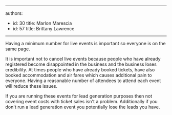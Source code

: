 

---
authors:
  - id: 30
    title: Marlon Marescia
  - id: 57
    title: Brittany Lawrence
---




<span class='intro'> Having a minimum number for live events is important so everyone is on the same page. </span>

<p>​It is&#160;important not to cancel live events because people who have already registered become disappointed&#160;in the business and the business loses credibility​. At times people who have already booked tickets, have also booked&#160;accommodation and air fares which causes additional pain to everyone. Having a reasonable number of attendees to attend each event will&#160;reduce these issues.</p><p>If you are running these events for lead generation&#160;purposes then not covering event costs with ticket sales isn't a problem. Additionally if&#160;you don't run a lead generation&#160;event you potentially lose the leads&#160;you have.</p>


